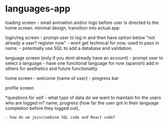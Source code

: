 # languages-app

loading screen
    - small animation and/or logo before user is directed to the home screen. minimal design, transition into actual app

login/reg screen
    - prompt user to log in and then have option below "not already a user? register now"
    - wont get technical for now. used to pass in name.
    - potentially use SQL to add a database and validation.

language screen (only if you dont already have an account)
    - prompt user to select a language
    - have one functional language for now (spanish) add in others for aesthetics and future functionality

home screen
    - welcome {name of user}
    - progress bar


profile screen


*questions for self
    - what type of data do we want to maintain for the users who are logged in? name, progress (how far the user got in their language completion before they logged out), 

    - how do we join/combine SQL code and React code?
